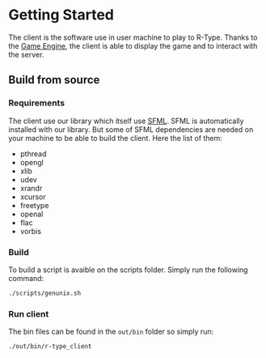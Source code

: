 # Getting Started

The client is the software use in user machine to play to R-Type. Thanks to the [Game Engine](../library/index.md), the client is able to display the game and to interact with the server.

## Build from source

### Requirements

The client use our library which itself use [SFML](https://www.sfml-dev.org/). SFML is automatically installed with our library. But some of SFML dependencies are needed on your machine to be able to build the client. Here the list of them:

- pthread
- opengl
- xlib
- udev
- xrandr
- xcursor
- freetype
- openal
- flac
- vorbis

### Build

To build a script is avaible on the scripts folder. Simply run the following command:

```sh
./scripts/genunix.sh
```

### Run client

The bin files can be found in the `out/bin` folder so simply run:

```sh
./out/bin/r-type_client
```
